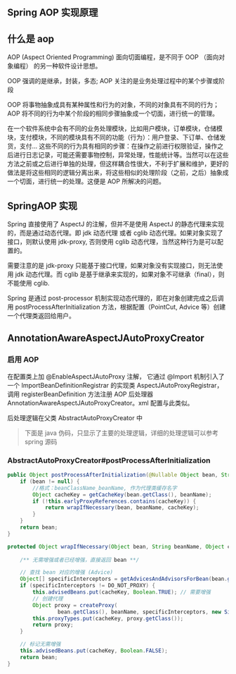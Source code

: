 ## Spring AOP 实现原理

## 什么是 aop

AOP (Aspect Oriented Programming) 面向切面编程，是不同于 OOP （面向对象编程） 的另一种软件设计思想。

OOP 强调的是继承，封装，多态; AOP 关注的是业务处理过程中的某个步骤或阶段

OOP 将事物抽象成具有某种属性和行为的对象，不同的对象具有不同的行为； AOP 将不同的行为中某个阶段的相同步骤抽象成一个切面，进行统一的管理。

在一个软件系统中会有不同的业务处理模块，比如用户模块，订单模块，仓储模块，支付模块，不同的模块具有不同的功能（行为）：用户登录、下订单、仓储发货，支付... 这些不同的行为具有相同的步骤：在操作之前进行权限验证，操作之后进行日志记录，可能还需要事物控制，异常处理，性能统计等。当然可以在这些方法之前或之后进行单独的处理，但这样耦合性很大，不利于扩展和维护，更好的做法是将这些相同的逻辑分离出来，将这些相似的处理阶段（之前，之后）抽象成一个切面，进行统一的处理。这便是 AOP 所解决的问题。

## SpringAOP 实现

Spring 直接使用了 AspectJ 的注解，但并不是使用 AspectJ 的静态代理来实现的，而是通过动态代理。即 jdk 动态代理 或者 cglib 动态代理。如果对象实现了接口，则默认使用 jdk-proxy, 否则使用 cglib 动态代理，当然这种行为是可以配置的。

需要注意的是 jdk-proxy 只能基于接口代理，如果对象没有实现接口，则无法使用 jdk 动态代理。而 cglib 是基于继承来实现的，如果对象不可继承（final），则不能使用 cglib.

Spring 是通过 post-processor 机制实现动态代理的，即在对象创建完成之后调用 postProcessAfterInitialization 方法，根据配置（PointCut, Advice 等）创建一个代理类返回给用户。

## AnnotationAwareAspectJAutoProxyCreator

### 启用 AOP

在配置类上加 @EnableAspectJAutoProxy 注解， 它通过 @Import 机制引入了一个 ImportBeanDefinitionRegistrar 的实现类 AspectJAutoProxyRegistrar，调用 registerBeanDefinition 方法注册 AOP 后处理器 AnnotationAwareAspectJAutoProxyCreator。xml 配置与此类似。

后处理逻辑在父类 AbstractAutoProxyCreator 中

> 下面是 java 伪码，只显示了主要的处理逻辑，详细的处理逻辑可以参考 spring 源码

### AbstractAutoProxyCreator#postProcessAfterInitialization

```java
public Object postProcessAfterInitialization(@Nullable Object bean, String beanName) throws BeansException {
    if (bean != null) {
        //格式：beanClassName_beanName, 作为代理类缓存名字
        Object cacheKey = getCacheKey(bean.getClass(), beanName);
        if (!this.earlyProxyReferences.contains(cacheKey)) {
            return wrapIfNecessary(bean, beanName, cacheKey);
        }
    }
    return bean;
}

protected Object wrapIfNecessary(Object bean, String beanName, Object cacheKey) {
    
    /** 无需增强或者已经增强，直接返回 bean **/

    // 查找 bean 对应的增强 (Advice)
    Object[] specificInterceptors = getAdvicesAndAdvisorsForBean(bean.getClass(), beanName, null);
    if (specificInterceptors != DO_NOT_PROXY) {
        this.advisedBeans.put(cacheKey, Boolean.TRUE); // 需要增强
        // 创建代理
        Object proxy = createProxy(
                bean.getClass(), beanName, specificInterceptors, new SingletonTargetSource(bean));
        this.proxyTypes.put(cacheKey, proxy.getClass());
        return proxy;
    }

    // 标记无需增强
    this.advisedBeans.put(cacheKey, Boolean.FALSE);
    return bean;
}
```


